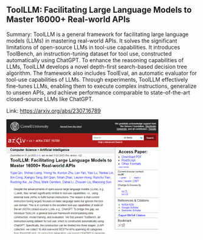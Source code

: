 ## ToolLLM: Facilitating Large Language Models to Master 16000+ Real-world APIs
Summary: ToolLLM is a general framework for facilitating large language models (LLMs) in mastering real-world APIs. It solves the significant limitations of open-source LLMs in tool-use capabilities. It introduces ToolBench, an instruction-tuning dataset for tool use, constructed automatically using ChatGPT. To enhance the reasoning capabilities of LLMs, ToolLLM develops a novel depth-first search-based decision tree algorithm. The framework also includes ToolEval, an automatic evaluator for tool-use capabilities of LLMs. Through experiments, ToolLLM effectively fine-tunes LLMs, enabling them to execute complex instructions, generalize to unseen APIs, and achieve performance comparable to state-of-the-art closed-source LLMs like ChatGPT.

Link: https://arxiv.org/abs/2307.16789

<img src="/img/64f819a4-2fee-4ad7-890a-d7fd23b5e6ab.png" width="400" />
<br/><br/>
